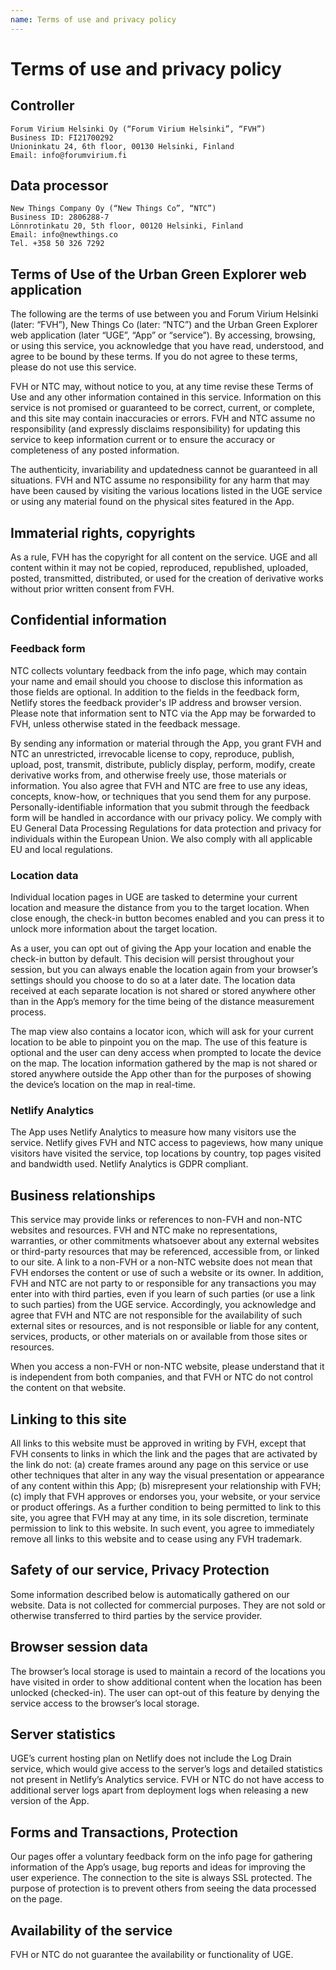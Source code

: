 ```yaml
---
name: Terms of use and privacy policy
---
```


# Terms of use and privacy policy

## Controller

```
Forum Virium Helsinki Oy (“Forum Virium Helsinki”, “FVH”)
Business ID: FI21700292
Unioninkatu 24, 6th floor, 00130 Helsinki, Finland
Email: info@forumvirium.fi
```

## Data processor

```
New Things Company Oy (“New Things Co”, “NTC”)
Business ID: 2806288-7
Lönnrotinkatu 20, 5th floor, 00120 Helsinki, Finland
Email: info@newthings.co
Tel. +358 50 326 7292
```

## Terms of Use of the Urban Green Explorer web application

The following are the terms of use between you and Forum Virium Helsinki (later: “FVH”), New Things Co (later: “NTC”) and the Urban Green Explorer web application (later “UGE”, “App” or “service”). By accessing, browsing, or using this service, you acknowledge that you have read, understood, and agree to be bound by these terms. If you do not agree to these terms, please do not use this service.

FVH or NTC may, without notice to you, at any time revise these Terms of Use and any other information contained in this service. Information on this service is not promised or guaranteed to be correct, current, or complete, and this site may contain inaccuracies or errors. FVH and NTC assume no responsibility (and expressly disclaims responsibility) for updating this service to keep information current or to ensure the accuracy or completeness of any posted information.

The authenticity, invariability and updatedness cannot be guaranteed in all situations. FVH and NTC assume no responsibility for any harm that may have been caused by visiting the various locations listed in the UGE service or using any material found on the physical sites featured in the App.

## Immaterial rights, copyrights

As a rule, FVH has the copyright for all content on the service. UGE and all content within it may not be copied, reproduced, republished, uploaded, posted, transmitted, distributed, or used for the creation of derivative works without prior written consent from FVH.

## Confidential information

### Feedback form

NTC collects voluntary feedback from the info page, which may contain your name and email should you choose to disclose this information as those fields are optional. In addition to the fields in the feedback form, Netlify stores the feedback provider's IP address and browser version. Please note that information sent to NTC via the App may be forwarded to FVH, unless otherwise stated in the feedback message.

By sending any information or material through the App, you grant FVH and NTC an unrestricted, irrevocable license to copy, reproduce, publish, upload, post, transmit, distribute, publicly display, perform, modify, create derivative works from, and otherwise freely use, those materials or information. You also agree that FVH and NTC are free to use any ideas, concepts, know-how, or techniques that you send them for any purpose. Personally-identifiable information that you submit through the feedback form will be handled in accordance with our privacy policy. We comply with EU General Data Processing Regulations for data protection and privacy for individuals within the European Union. We also comply with all applicable EU and local regulations.

### Location data

Individual location pages in UGE are tasked to determine your current location and measure the distance from you to the target location. When close enough, the check-in button becomes enabled and you can press it to unlock more information about the target location.

As a user, you can opt out of giving the App your location and enable the check-in button by default. This decision will persist throughout your session, but you can always enable the location again from your browser’s settings should you choose to do so at a later date. The location data received at each separate location is not shared or stored anywhere other than in the App’s memory for the time being of the distance measurement process.

The map view also contains a locator icon, which will ask for your current location to be able to pinpoint you on the map. The use of this feature is optional and the user can deny access when prompted to locate the device on the map. The location information gathered by the map is not shared or stored anywhere outside the App other than for the purposes of showing the device’s location on the map in real-time.

### Netlify Analytics

The App uses Netlify Analytics to measure how many visitors use the service. Netlify gives FVH and NTC access to pageviews, how many unique visitors have visited the service, top locations by country, top pages visited and bandwidth used. Netlify Analytics is GDPR compliant.

## Business relationships

This service may provide links or references to non-FVH and non-NTC websites and resources. FVH and NTC make no representations, warranties, or other commitments whatsoever about any external websites or third-party resources that may be referenced, accessible from, or linked to our site. A link to a non-FVH or a non-NTC website does not mean that FVH endorses the content or use of such a website or its owner. In addition, FVH and NTC are not party to or responsible for any transactions you may enter into with third parties, even if you learn of such parties (or use a link to such parties) from the UGE service. Accordingly, you acknowledge and agree that FVH and NTC are not responsible for the availability of such external sites or resources, and is not responsible or liable for any content, services, products, or other materials on or available from those sites or resources.

When you access a non-FVH or non-NTC website, please understand that it is independent from both companies, and that FVH or NTC do not control the content on that website.

## Linking to this site

All links to this website must be approved in writing by FVH, except that FVH consents to links in which the link and the pages that are activated by the link do not: (a) create frames around any page on this service or use other techniques that alter in any way the visual presentation or appearance of any content within this App; (b) misrepresent your relationship with FVH; (c) imply that FVH approves or endorses you, your website, or your service or product offerings. As a further condition to being permitted to link to this site, you agree that FVH may at any time, in its sole discretion, terminate permission to link to this website. In such event, you agree to immediately remove all links to this website and to cease using any FVH trademark.

## Safety of our service, Privacy Protection

Some information described below is automatically gathered on our website. Data is not collected for commercial purposes. They are not sold or otherwise transferred to third parties by the service provider.

## Browser session data

The browser’s local storage is used to maintain a record of the locations you have visited in order to show additional content when the location has been unlocked (checked-in). The user can opt-out of this feature by denying the service access to the browser’s local storage.

## Server statistics

UGE’s current hosting plan on Netlify does not include the Log Drain service, which would give access to the server’s logs and detailed statistics not present in Netlify’s Analytics service. FVH or NTC do not have access to additional server logs apart from deployment logs when releasing a new version of the App.

## Forms and Transactions, Protection

Our pages offer a voluntary feedback form on the info page for gathering information of the App’s usage, bug reports and ideas for improving the user experience. The connection to the site is always SSL protected. The purpose of protection is to prevent others from seeing the data processed on the page.

## Availability of the service

FVH or NTC do not guarantee the availability or functionality of UGE.
